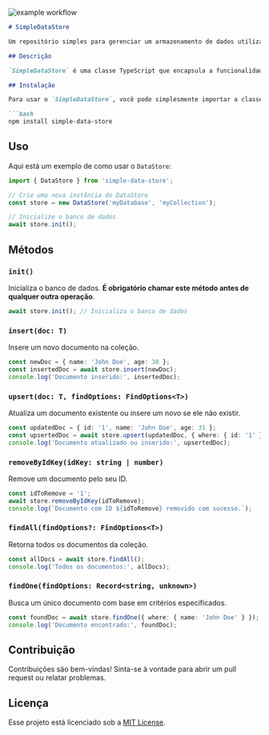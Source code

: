 ![example workflow](https://github.com/AllanPinheiroDeLima/indexedDBWrapper/actions/workflows/main.yml/badge.svg)

```markdown
# SimpleDataStore

Um repositório simples para gerenciar um armazenamento de dados utilizando IndexedDB em aplicações web. O `DataStore` oferece uma interface para manipulação de dados de forma assíncrona, permitindo operações como inserção, atualização, busca e remoção de documentos.

## Descrição

`SimpleDataStore` é uma classe TypeScript que encapsula a funcionalidade do IndexedDB, permitindo que você armazene e recupere dados de maneira eficiente e organizada. A classe oferece métodos para inserir, atualizar, buscar e remover dados, além de garantir a validação de entrada.

## Instalação

Para usar o `SimpleDataStore`, você pode simplesmente importar a classe em seu projeto:

```bash
npm install simple-data-store
```

## Uso

Aqui está um exemplo de como usar o `DataStore`:

```typescript
import { DataStore } from 'simple-data-store';

// Crie uma nova instância do DataStore
const store = new DataStore('myDatabase', 'myCollection');

// Inicialize o banco de dados
await store.init();
```

## Métodos

### `init()`
Inicializa o banco de dados. **É obrigatório chamar este método antes de qualquer outra operação**.

```typescript
await store.init(); // Inicializa o banco de dados
```

### `insert(doc: T)`
Insere um novo documento na coleção.

```typescript
const newDoc = { name: 'John Doe', age: 30 };
const insertedDoc = await store.insert(newDoc);
console.log('Documento inserido:', insertedDoc);
```

### `upsert(doc: T, findOptions: FindOptions<T>)`
Atualiza um documento existente ou insere um novo se ele não existir.

```typescript
const updatedDoc = { id: '1', name: 'John Doe', age: 31 };
const upsertedDoc = await store.upsert(updatedDoc, { where: { id: '1' } });
console.log('Documento atualizado ou inserido:', upsertedDoc);
```

### `removeByIdKey(idKey: string | number)`
Remove um documento pelo seu ID.

```typescript
const idToRemove = '1';
await store.removeByIdKey(idToRemove);
console.log(`Documento com ID ${idToRemove} removido com sucesso.`);
```

### `findAll(findOptions?: FindOptions<T>)`
Retorna todos os documentos da coleção.

```typescript
const allDocs = await store.findAll();
console.log('Todos os documentos:', allDocs);
```

### `findOne(findOptions: Record<string, unknown>)`
Busca um único documento com base em critérios especificados.

```typescript
const foundDoc = await store.findOne({ where: { name: 'John Doe' } });
console.log('Documento encontrado:', foundDoc);
```

## Contribuição

Contribuições são bem-vindas! Sinta-se à vontade para abrir um pull request ou relatar problemas.

## Licença

Esse projeto está licenciado sob a [MIT License](LICENSE).
```
